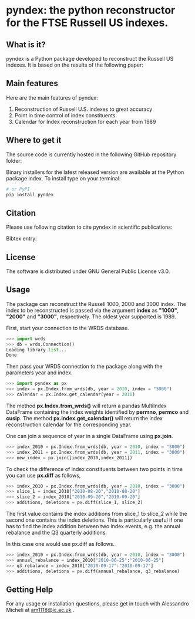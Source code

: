 # pyndex: the python reconstructor for the FTSE Russell US indexes.

## What is it?
pyndex is a Python package developed to reconstruct the Russell US indexes. It is based on the results of the following paper:

## Main features
Here are the main features of pyndex:

1) Reconstruction of Russell U.S. indexes to great accuracy
2) Point in time control of index constituents
3) Calendar for Index reconstruction for each year from 1989

## Where to get it
The source code is currently hosted in the following GitHub repository folder: 

Binary installers for the latest released version are available at the Python package index.
To install type on your terminal:

```bash
# or PyPI
pip install pyndex
```

## Citation
Please use following citation to cite pyndex in scientific publications:

Bibtex entry:



## License
The software is distributed under GNU General Public License v3.0.

## Usage

The package can reconstruct the Russell 1000, 2000 and 3000 index. The index to be reconstructed is passed via the argument **index** as **"1000"**, **"2000"** and **"3000"**, respectively. The oldest year supported is 1989. 

First, start your connection to the WRDS database. 
```python
>>> import wrds
>>> db = wrds.Connection()
Loading library list...
Done
```
Then pass your WRDS connection to the package along with the parameters year and index.
```python
>>> import pyndex as px
>>> index = px.Index.from_wrds(db, year = 2010, index = "3000")
>>> calendar = px.Index.get_calendar(year = 2010)
```
The method **px.Index.from_wrds()** will return a pandas MultiIndex DataFrame containing the index weights identified by **permno**, **permco** and **cusip**.
The method **px.Index.get_calendar()** will return the index reconstruction calendar for the corresponding year.

One can join a sequence of year in a single DataFrame using **px.join**.

```python
>>> index_2010 = px.Index.from_wrds(db, year = 2010, index = "3000")
>>> index_2011 = px.Index.from_wrds(db, year = 2011, index = "3000")
>>> new_index = px.join([index_2010,index_2011])
```

To check the difference of index constituents between two points in time you can use **px.diff** as follows,

```python
>>> index_2010 = px.Index.from_wrds(db, year = 2010, index = "3000")
>>> slice_1 = index_2010["2010-08-20","2010-08-20"]
>>> slice_2 = index_2010["2010-09-20","2010-09-20"]
>>> additions, deletions = px.diff(slice_1, slice_2)
```

The first value contains the index additions from slice_1 to slice_2 while the second one contains the index deletions.
This is particularly useful if one has to find the index addition between two index events, e.g. the annual rebalance and the Q3 quarterly additions.

In this case one would use px.diff as follows.

```python 
>>> index_2010 = px.Index.from_wrds(db, year = 2010, index = "3000")
>>> annual_rebalance = index_2010["2010-06-25":"2010-06-25"]
>>> q3_rebalance = index_2010["2010-09-17":"2010-09-17"]
>>> additions, deletions = px.diff(annual_rebalance, q3_rebalance)
```

## Getting Help
For any usage or installation questions, please get in touch with Alessandro Micheli at
am1118@ic.ac.uk .



